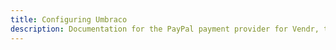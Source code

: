 ```yaml
---
title: Configuring Umbraco
description: Documentation for the PayPal payment provider for Vendr, the eCommerce solution for Umbraco v8+
---
```


<work-in-progress />